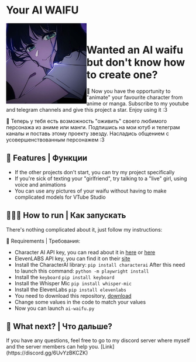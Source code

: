 # Your AI WAIFU
<div>
  <img width="220" align="left" src="423fabce-b698-426f-acb5-dae5a612a80c.jpg"/>
  <br>
  <h1>Wanted an AI waifu but don't know how to create one?</h1>
  </p>
</div>
  🤝 Now you have the opportunity to "animate" your favourite character from anime or manga. Subscribe to my youtube and telegram channels and give this project a star. Enjoy using it :3
  <br>
  </p>
  🤝 Теперь у тебя есть возможность "оживить" своего любимого персонажа из аниме или манги. Подпишись на мои ютуб и телеграм каналы и поставь этому проекту звезду. Насладись общением с усовершенствованным персонажем :3

 ## 🧠 Features | Функции
 - If the other projects don't start, you can try my project specifically
 - If you're sick of texting your "girlfriend", try talking to a "live" girl, using voice and animations
 - You can use any pictures of your waifu without having to make complicated models for VTube Studio
 
 ## 👨🏻‍💻 How to run | Как запускать
 There's nothing complicated about it, just follow my instructions:

📌 Requirements | Требования:
- Character AI API key, you can read about it in [here](https://pycai.gitbook.io/welcome/api/values) or [here](https://github.com/kramcat/CharacterAI/tree/main#-get-token)
- ElevenLABS API key, you can find it on their [site](https://elevenlabs.io/subscription)
- Install the CharacterAI library: ```pip install characterai``` After this need to launch this command: `python -m playwright install`
- Install the `keyboard` `pip install keyboard`
- Install the Whisper Mic ```pip install whisper-mic```
- Install the ElevenLabs ```pip install elevenlabs```
- You need to download this repository, [download](https://github.com/jofizcd/your-ai-waifu/archive/refs/heads/main.zip)
- Change some values in the code to match your values
- Now you can launch `ai-waifu.py`

## 👀 What next? | Что дальше?
</p> If you have any questions, feel free to go to my discord server where myself and the server members can help you. [Link](https://discord.gg/6UvYzBKCZK)

